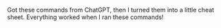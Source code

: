 Got these commands from ChatGPT, then I turned them into a little cheat sheet. Everything worked when I ran these commands!
